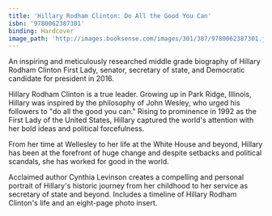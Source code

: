```yaml
---
title: 'Hillary Rodham Clinton: Do All the Good You Can'
isbn: '9780062387301'
binding: Hardcover
image_path: 'http://images.booksense.com/images/301/387/9780062387301.jpg'
---
```



An inspiring and meticulously researched middle grade biography of Hillary Rodham Clinton First Lady, senator, secretary of state, and Democratic candidate for president in 2016.

Hillary Rodham Clinton is a true leader. Growing up in Park Ridge, Illinois, Hillary was inspired by the philosophy of John Wesley, who urged his followers to "do all the good you can." Rising to prominence in 1992 as the First Lady of the United States, Hillary captured the world's attention with her bold ideas and political forcefulness.

From her time at Wellesley to her life at the White House and beyond, Hillary has been at the forefront of huge change and despite setbacks and political scandals, she has worked for good in the world.

Acclaimed author Cynthia Levinson creates a compelling and personal portrait of Hillary's historic journey from her childhood to her service as secretary of state and beyond. Includes a timeline of Hillary Rodham Clinton's life and an eight-page photo insert.